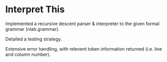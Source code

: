 # Interpret This

Implemented a recursive descent parser & interpreter to the given formal grammar (nlab.grammar).  

Detailed a testing strategy.  

Extensive error handling, with relevent token information returned (i.e. line and column number).
